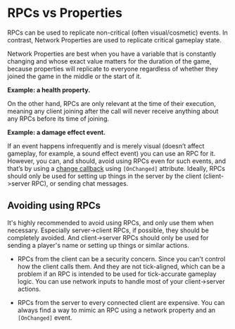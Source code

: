 # RPCs vs Properties

RPCs can be used to replicate non-critical (often visual/cosmetic) events. In contrast, Network Properties are used to replicate critical gameplay state.

Network Properties are best when you have a variable that is constantly changing and whose exact value matters for the duration of the game, because properties will replicate to everyone regardless of whether they joined the game in the middle or the start of it.

**Example: a health property.**

On the other hand, RPCs are only relevant at the time of their execution, meaning any client joining after the call will never receive anything about any RPCs before its time of joining.

**Example: a damage effect event.**

If an event happens infrequently and is merely visual (doesn’t affect gameplay, for example, a sound effect event) you can use an RPC for it. However, you can, and should, avoid using RPCs even for such events, and that’s by using a [change callback](change-callback.md) using `[OnChanged]` attribute. Ideally, RPCs should only be used for setting up things in the server by the client (client->server RPC), or sending chat messages.

## Avoiding using RPCs

It's highly recommended to avoid using RPCs, and only use them when necessary. Especially server->client RPCs, if possible, they should be completely avoided. And client->server RPCs should only be used for sending a player's name or setting up things or similar actions.

- RPCs from the client can be a security concern. Since you can't control how the client calls them. And they are not tick-aligned, which can be a problem if an RPC is intended to be used for tick-accurate gameplay logic. You can use network inputs to handle most of your client->server actions. 

- RPCs from the server to every connected client are expensive. You can always find a way to mimic an RPC using a network property and an `[OnChanged]` event.
